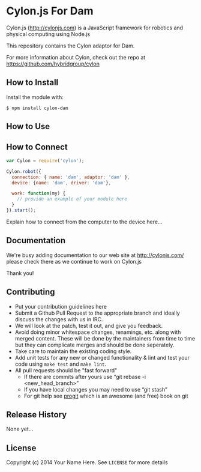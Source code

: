 # Cylon.js For Dam

Cylon.js (http://cylonjs.com) is a JavaScript framework for robotics and
physical computing using Node.js

This repository contains the Cylon adaptor for Dam.

For more information about Cylon, check out the repo at
https://github.com/hybridgroup/cylon

## How to Install

Install the module with:

    $ npm install cylon-dam

## How to Use

## How to Connect

```javascript
var Cylon = require('cylon');

Cylon.robot({
  connection: { name: 'dam', adaptor: 'dam' },
  device: {name: 'dam', driver: 'dam'},

  work: function(my) {
    // provide an example of your module here
  }
}).start();
```

Explain how to connect from the computer to the device here...

## Documentation

We're busy adding documentation to our web site at http://cylonjs.com/ please check there as we continue to work on Cylon.js

Thank you!

## Contributing

* Put your contribution guidelines here
* Submit a Github Pull Request to the appropriate branch and ideally discuss the changes with us in IRC.
* We will look at the patch, test it out, and give you feedback.
* Avoid doing minor whitespace changes, renamings, etc. along with merged content. These will be done by the maintainers from time to time but they can complicate merges and should be done seperately.
* Take care to maintain the existing coding style.
* Add unit tests for any new or changed functionality & lint and test your code using `make test` and `make lint`.
* All pull requests should be "fast forward"
  * If there are commits after yours use “git rebase -i <new_head_branch>”
  * If you have local changes you may need to use “git stash”
  * For git help see [progit](http://git-scm.com/book) which is an awesome (and free) book on git

## Release History

None yet...

## License

Copyright (c) 2014 Your Name Here. See `LICENSE` for more details

